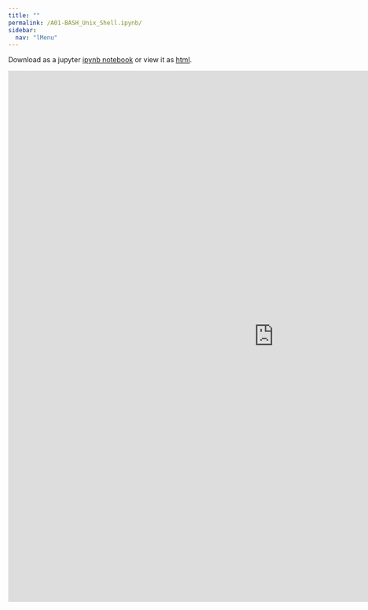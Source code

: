 ```yaml
---
title: ""
permalink: /A01-BASH_Unix_Shell.ipynb/
sidebar:
  nav: "lMenu"
---
```


Download as a jupyter [ipynb notebook](https://datascience-intro.github.io/1MS041-2022/notebooks/A01-BASH_Unix_Shell.ipynb.ipynb) or view it as [html](https://datascience-intro.github.io/1MS041-2022/notebooks/A01-BASH_Unix_Shell.ipynb.html).

<iframe src="https://datascience-intro.github.io/1MS041-2022/notebooks/A01-BASH_Unix_Shell.ipynb.html" width="1080" height="1080" frameborder="0"></iframe>

    